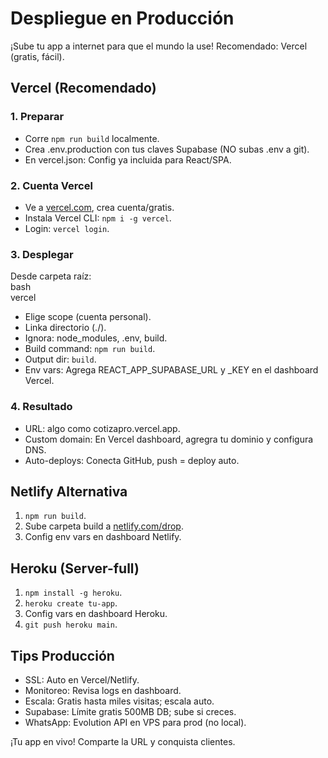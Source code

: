 # Despliegue en Producción  

¡Sube tu app a internet para que el mundo la use! Recomendado: Vercel (gratis, fácil).  

## Vercel (Recomendado)  
### 1. Preparar  
- Corre `npm run build` localmente.  
- Crea .env.production con tus claves Supabase (NO subas .env a git).  
- En vercel.json: Config ya incluida para React/SPA.  

### 2. Cuenta Vercel  
- Ve a [vercel.com](https://vercel.com), crea cuenta/gratis.  
- Instala Vercel CLI: `npm i -g vercel`.  
- Login: `vercel login`.  

### 3. Desplegar  
Desde carpeta raíz:  
bash  
vercel  
  
- Elige scope (cuenta personal).  
- Linka directorio (./).  
- Ignora: node_modules, .env, build.  
- Build command: `npm run build`.  
- Output dir: `build`.  
- Env vars: Agrega REACT_APP_SUPABASE_URL y _KEY en el dashboard Vercel.  

### 4. Resultado  
- URL: algo como cotizapro.vercel.app.  
- Custom domain: En Vercel dashboard, agregra tu dominio y configura DNS.  
- Auto-deploys: Conecta GitHub, push = deploy auto.  

## Netlify Alternativa  
1. `npm run build`.  
2. Sube carpeta build a [netlify.com/drop](https://netlify.com/drop).  
3. Config env vars en dashboard Netlify.  

## Heroku (Server-full)  
1. `npm install -g heroku`.  
2. `heroku create tu-app`.  
3. Config vars en dashboard Heroku.  
4. `git push heroku main`.  

## Tips Producción  
- SSL: Auto en Vercel/Netlify.  
- Monitoreo: Revisa logs en dashboard.  
- Escala: Gratis hasta miles visitas; escala auto.  
- Supabase: Límite gratis 500MB DB; sube si creces.  
- WhatsApp: Evolution API en VPS para prod (no local).  

¡Tu app en vivo! Comparte la URL y conquista clientes.
